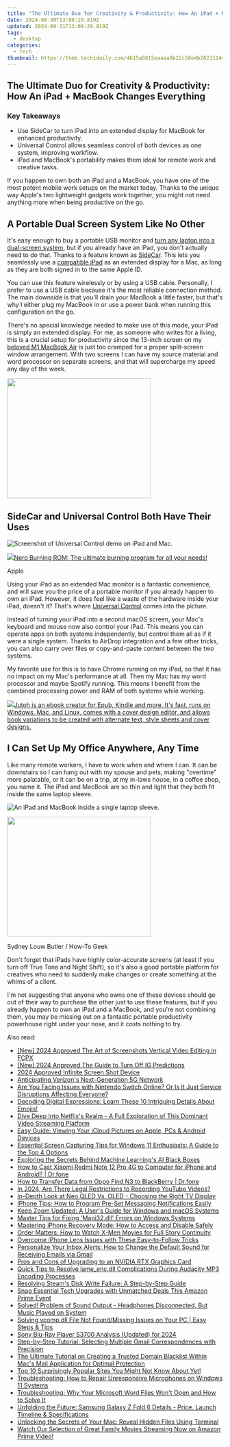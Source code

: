 ```yaml
---
title: "The Ultimate Duo for Creativity & Productivity: How An iPad + MacBook Changes Everything"
date: 2024-08-30T13:08:29.819Z
updated: 2024-08-31T13:08:29.819Z
tags:
  - desktop
categories:
  - tech
thumbnail: https://thmb.techidaily.com/4615a0815eaaaa9b22c58e4b20231144a4af2f1f5af9f2c94189c8d2595dadf6.jpg
---
```


## The Ultimate Duo for Creativity & Productivity: How An iPad + MacBook Changes Everything

### Key Takeaways

* Use SideCar to turn iPad into an extended display for MacBook for enhanced productivity.
* Universal Control allows seamless control of both devices as one system, improving workflow.
* iPad and MacBook's portability makes them ideal for remote work and creative tasks.

 If you happen to own both an iPad and a MacBook, you have one of the most potent mobile work setups on the market today. Thanks to the unique way Apple's two lightweight gadgets work together, you might not need anything more when being productive on the go.

##  A Portable Dual Screen System Like No Other

 It's easy enough to buy a portable USB monitor and [turn any laptop into a dual-screen system](https://tech-hub.techidaily.com/a-deep-dive-into-huggingchat-an-open-and-free-competitor-to-the-famous-chatgpt/), but if you already have an iPad, you don't actually need to do that. Thanks to a feature known as [SideCar](https://hardware-reviews.techidaily.com/expert-tips-on-hardware-from-toms-technology-corner/). This lets you seamlessly use a [compatible iPad](https://support.apple.com/en-us/102597) as an extended display for a Mac, as long as they are both signed in to the same Apple ID.

 You can use this feature wirelessly or by using a USB cable. Personally, I prefer to use a USB cable because it's the most reliable connection method. The main downside is that you'll drain your MacBook a little faster, but that's why I either plug my MacBook in or use a power bank when running this configuration on the go.

 There's no special knowledge needed to make use of this mode, your iPad is simply an extended display. For me, as someone who writes for a living, this is a crucial setup for productivity since the 13-inch screen on my [beloved M1 MacBook Air](https://facebook-video-share.techidaily.com/new-2024-approved-discover-the-best-tools-and-tips-to-accurately-tag-your-videos/) is just too cramped for a proper split-screen window arrangement. With two screens I can have my source material and word processor on separate screens, and that will supercharge my speed any day of the week.

<!-- affiliate ads begin -->
<a href="https://getlyla.pxf.io/c/5597632/1455723/15391" target="_top" id="1455723"><img src="//a.impactradius-go.com/display-ad/15391-1455723" border="0" alt="" width="336" height="280"/></a><img height="0" width="0" src="https://imp.pxf.io/i/5597632/1455723/15391" style="position:absolute;visibility:hidden;" border="0" />
<!-- affiliate ads end -->
##  SideCar and Universal Control Both Have Their Uses

![Screenshot of Universal Control demo on iPad and Mac.](https://static1.howtogeekimages.com/wordpress/wp-content/uploads/2021/06/mac_universal_control.jpg) 

<!-- affiliate ads begin -->
<a href="https://store.nero.com/order/checkout.php?PRODS=39694080&QTY=1&AFFILIATE=108875&CART=1"><img src="http://cdnwww.nero.com/nero-com-wAssets/img/banners/2023/nbr/fire/Screenshot_1red_gb.jpg" border="0">Nero Burning ROM:
The ultimate burning program for all your needs!</a>
<!-- affiliate ads end -->
Apple

 Using your iPad as an extended Mac monitor is a fantastic convenience, and will save you the price of a portable monitor if you already happen to own an iPad. However, it does feel like a waste of the hardware inside your iPad, doesn't it? That's where [Universal Control](https://some-approaches.techidaily.com/2024-approved-the-percussion-prospector-find-and-test-free-software/) comes into the picture.

 Instead of turning your iPad into a second macOS screen, your Mac's keyboard and mouse now also control your iPad. This means you can operate apps on both systems independently, but control them all as if it were a single system. Thanks to AirDrop integration and a few other tricks, you can also carry over files or copy-and-paste content between the two systems.

 My favorite use for this is to have Chrome running on my iPad, so that it has no impact on my Mac's performance at all. Then my Mac has my word processor and maybe Spotify running. This means I benefit from the combined processing power and RAM of both systems while working.

<!-- affiliate ads begin -->
<a href="https://secure.2checkout.com/order/checkout.php?PRODS=4694919&QTY=1&AFFILIATE=108875&CART=1"><img src="https://secure.avangate.com/images/merchant/bccefcc1b1eee9eca3ae4f5c1a281482/products/jutoh-logo-1200x1600.jpg" border="0">Jutoh is an ebook creator for Epub, Kindle and more. It's fast, runs on Windows, Mac, and Linux, comes with a cover design editor, and allows book variations to be created with alternate text, style sheets and cover designs. </a>
<!-- affiliate ads end -->
##  I Can Set Up My Office Anywhere, Any Time

 Like many remote workers, I have to work when and where I can. It can be downstairs so I can hang out with my spouse and pets, making "overtime" more palatable, or it can be on a trip, at my in-laws house, in a coffee shop, you name it. The iPad and MacBook are so thin and light that they both fit inside the same laptop sleeve.

![An iPad and MacBook inside a single laptop sleeve.](https://static1.howtogeekimages.com/wordpress/wp-content/uploads/2024/06/an-ipad-and-macbook-inside-a-single-laptop-sleeve.jpeg) 

<!-- affiliate ads begin -->
<a href="https://laganoo.pxf.io/c/5597632/1657397/16446" target="_top" id="1657397"><img src="//a.impactradius-go.com/display-ad/16446-1657397" border="0" alt="" width="336" height="280"/></a><img height="0" width="0" src="https://imp.pxf.io/i/5597632/1657397/16446" style="position:absolute;visibility:hidden;" border="0" />
<!-- affiliate ads end -->
Sydney Louw Butler / How-To Geek

 Don't forget that iPads have highly color-accurate screens (at least if you turn off True Tone and Night Shift), so it's also a good portable platform for creatives who need to suddenly make changes or create something at the whims of a client.

 I'm not suggesting that anyone who owns one of these devices should go out of their way to purchase the other just to use these features, but if you already happen to own an iPad and a MacBook, and you're not combining them, you may be missing out on a fantastic portable productivity powerhouse right under your nose, and it costs nothing to try.

<ins class="adsbygoogle"
     style="display:block"
     data-ad-format="autorelaxed"
     data-ad-client="ca-pub-7571918770474297"
     data-ad-slot="1223367746"></ins>



<ins class="adsbygoogle"
     style="display:block"
     data-ad-client="ca-pub-7571918770474297"
     data-ad-slot="8358498916"
     data-ad-format="auto"
     data-full-width-responsive="true"></ins>

<span class="atpl-alsoreadstyle">Also read:</span>
<div><ul>
<li><a href="https://instagram-videos.techidaily.com/new-2024-approved-the-art-of-screenshots-vertical-video-editing-in-fcpx/"><u>[New] 2024 Approved  The Art of Screenshots  Vertical Video Editing in FCPX</u></a></li>
<li><a href="https://instagram-clips.techidaily.com/new-2024-approved-the-guide-to-turn-off-ig-predictions/"><u>[New] 2024 Approved  The Guide to Turn Off IG Predictions</u></a></li>
<li><a href="https://video-capture.techidaily.com/2024-approved-infinite-screen-shot-device/"><u>2024 Approved  Infinite Screen Shot Device</u></a></li>
<li><a href="https://techno-recovery.techidaily.com/anticipating-verizons-next-generation-5g-network/"><u>Anticipating Verizon's Next-Generation 5G Network</u></a></li>
<li><a href="https://techno-recovery.techidaily.com/are-you-facing-issues-with-nintendo-switch-online-or-is-it-just-service-disruptions-affecting-everyone/"><u>Are You Facing Issues with Nintendo Switch Online? Or Is It Just Service Disruptions Affecting Everyone?</u></a></li>
<li><a href="https://techno-recovery.techidaily.com/decoding-digital-expressions-learn-these-10-intriguing-details-about-emojis/"><u>Decoding Digital Expressions: Learn These 10 Intriguing Details About Emojis!</u></a></li>
<li><a href="https://techno-recovery.techidaily.com/dive-deep-into-netflixs-realm-a-full-exploration-of-this-dominant-video-streaming-platform/"><u>Dive Deep Into Netflix's Realm - A Full Exploration of This Dominant Video Streaming Platform</u></a></li>
<li><a href="https://techno-recovery.techidaily.com/easy-guide-viewing-your-icloud-pictures-on-apple-pcs-and-android-devices/"><u>Easy Guide: Viewing Your iCloud Pictures on Apple, PCs & Android Devices</u></a></li>
<li><a href="https://techno-recovery.techidaily.com/essential-screen-capturing-tips-for-windows-11-enthusiasts-a-guide-to-the-top-4-options/"><u>Essential Screen Capturing Tips for Windows 11 Enthusiasts: A Guide to the Top 4 Options</u></a></li>
<li><a href="https://tech-haven.techidaily.com/exploring-the-secrets-behind-machine-learnings-ai-black-boxes/"><u>Exploring the Secrets Behind Machine Learning's AI Black Boxes</u></a></li>
<li><a href="https://screen-mirror.techidaily.com/how-to-cast-xiaomi-redmi-note-12-pro-4g-to-computer-for-iphone-and-android-drfone-by-drfone-android/"><u>How to Cast Xiaomi Redmi Note 12 Pro 4G to Computer for iPhone and Android? | Dr.fone</u></a></li>
<li><a href="https://android-transfer.techidaily.com/how-to-transfer-data-from-oppo-find-n3-to-blackberry-drfone-by-drfone-transfer-from-android-transfer-from-android/"><u>How to Transfer Data from Oppo Find N3 to BlackBerry | Dr.fone</u></a></li>
<li><a href="https://youtube-videos.techidaily.com/in-2024-are-there-legal-restrictions-to-recording-youtube-videos/"><u>In 2024, Are There Legal Restrictions to Recording YouTube Videos?</u></a></li>
<li><a href="https://techno-recovery.techidaily.com/in-depth-look-at-neo-qled-vs-oled-choosing-the-right-tv-display/"><u>In-Depth Look at Neo QLED Vs. OLED - Choosing the Right TV Display</u></a></li>
<li><a href="https://techno-recovery.techidaily.com/iphone-tips-how-to-program-pre-set-messaging-notifications-easily/"><u>IPhone Tips: How to Program Pre-Set Messaging Notifications Easily</u></a></li>
<li><a href="https://techno-recovery.techidaily.com/keep-zoom-updated-a-users-guide-for-windows-and-macos-systems/"><u>Keep Zoom Updated: A User's Guide for Windows and macOS Systems</u></a></li>
<li><a href="https://techno-recovery.techidaily.com/master-tips-for-fixing-mapi32dll-errors-on-windows-systems/"><u>Master Tips for Fixing 'Mapi32.dll' Errors on Windows Systems</u></a></li>
<li><a href="https://techno-recovery.techidaily.com/mastering-iphone-recovery-mode-how-to-access-and-disable-safely/"><u>Mastering iPhone Recovery Mode: How to Access and Disable Safely</u></a></li>
<li><a href="https://techno-recovery.techidaily.com/order-matters-how-to-watch-x-men-movies-for-full-story-continuity/"><u>Order Matters: How to Watch X-Men Movies for Full Story Continuity</u></a></li>
<li><a href="https://techno-recovery.techidaily.com/overcome-iphone-lens-issues-with-these-easy-to-follow-tricks/"><u>Overcome iPhone Lens Issues with These Easy-to-Follow Tricks</u></a></li>
<li><a href="https://techno-recovery.techidaily.com/personalize-your-inbox-alerts-how-to-change-the-default-sound-for-receiving-emails-via-gmail/"><u>Personalize Your Inbox Alerts: How to Change the Default Sound for Receiving Emails via Gmail</u></a></li>
<li><a href="https://techno-recovery.techidaily.com/pros-and-cons-of-upgrading-to-an-nvidia-rtx-graphics-card/"><u>Pros and Cons of Upgrading to an NVIDIA RTX Graphics Card</u></a></li>
<li><a href="https://techno-recovery.techidaily.com/quick-tips-to-resolve-lameencdll-complications-during-audacity-mp3-encoding-processes/"><u>Quick Tips to Resolve lame_enc.dll Complications During Audacity MP3 Encoding Processes</u></a></li>
<li><a href="https://techno-recovery.techidaily.com/resolving-steams-disk-write-failure-a-step-by-step-guide/"><u>Resolving Steam's Disk Write Failure: A Step-by-Step Guide</u></a></li>
<li><a href="https://techno-recovery.techidaily.com/snag-essential-tech-upgrades-with-unmatched-deals-this-amazon-prime-event/"><u>Snag Essential Tech Upgrades with Unmatched Deals This Amazon Prime Event</u></a></li>
<li><a href="https://sound-issues.techidaily.com/solved-problem-of-sound-output-headphones-disconnected-but-music-played-on-system/"><u>Solved! Problem of Sound Output - Headphones Disconnected, But Music Played on System</u></a></li>
<li><a href="https://techno-recovery.techidaily.com/solving-vcompdll-file-not-foundmissing-issues-on-your-pc-easy-steps-and-tips/"><u>Solving vcomp.dll File Not Found/Missing Issues on Your PC | Easy Steps & Tips</u></a></li>
<li><a href="https://extra-support.techidaily.com/sony-blu-ray-player-s3700-analysis-updated-for-2024/"><u>Sony Blu-Ray Player S3700 Analysis (Updated) for 2024</u></a></li>
<li><a href="https://techno-recovery.techidaily.com/step-by-step-tutorial-selecting-multiple-gmail-correspondences-with-precision/"><u>Step-by-Step Tutorial: Selecting Multiple Gmail Correspondences with Precision</u></a></li>
<li><a href="https://techno-recovery.techidaily.com/the-ultimate-tutorial-on-creating-a-trusted-domain-blacklist-within-macs-mail-application-for-optimal-protection/"><u>The Ultimate Tutorial on Creating a Trusted Domain Blacklist Within Mac's Mail Application for Optimal Protection</u></a></li>
<li><a href="https://techno-recovery.techidaily.com/1722889018832-top-10-surprisingly-popular-sites-you-might-not-know-about-yet/"><u>Top 10 Surprisingly Popular Sites You Might Not Know About Yet!</u></a></li>
<li><a href="https://common-error.techidaily.com/troubleshooting-how-to-repair-unresponsive-microphones-on-windows-11-systems/"><u>Troubleshooting: How to Repair Unresponsive Microphones on Windows 11 Systems</u></a></li>
<li><a href="https://techno-recovery.techidaily.com/troubleshooting-why-your-microsoft-word-files-wont-open-and-how-to-solve-it/"><u>Troubleshooting: Why Your Microsoft Word Files Won't Open and How to Solve It</u></a></li>
<li><a href="https://techno-recovery.techidaily.com/unfolding-the-future-samsung-galaxy-z-fold-6-details-price-launch-timeline-and-specifications/"><u>Unfolding the Future: Samsung Galaxy Z Fold 6 Details - Price, Launch Timeline & Specifications</u></a></li>
<li><a href="https://techno-recovery.techidaily.com/unlocking-the-secrets-of-your-mac-reveal-hidden-files-using-terminal/"><u>Unlocking the Secrets of Your Mac: Reveal Hidden Files Using Terminal</u></a></li>
<li><a href="https://techno-recovery.techidaily.com/watch-our-selection-of-great-family-movies-streaming-now-on-amazon-prime-video/"><u>Watch Our Selection of Great Family Movies Streaming Now on Amazon Prime Video!</u></a></li>
</ul></div>
